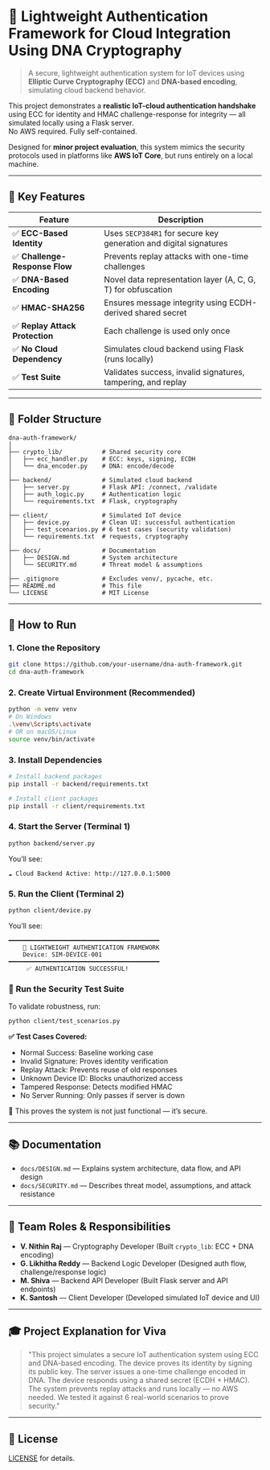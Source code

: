 # 🔐 Lightweight Authentication Framework for Cloud Integration Using DNA Cryptography

> A secure, lightweight authentication system for IoT devices using **Elliptic Curve Cryptography (ECC)** and **DNA-based encoding**, simulating cloud backend behavior.

This project demonstrates a **realistic IoT-cloud authentication handshake** using ECC for identity and HMAC challenge-response for integrity — all simulated locally using a Flask server.  
No AWS required. Fully self-contained.

Designed for **minor project evaluation**, this system mimics the security protocols used in platforms like **AWS IoT Core**, but runs entirely on a local machine.

---

## 🧩 Key Features

| Feature | Description |
|--------|-------------|
| ✅ **ECC-Based Identity** | Uses `SECP384R1` for secure key generation and digital signatures |
| ✅ **Challenge-Response Flow** | Prevents replay attacks with one-time challenges |
| ✅ **DNA-Based Encoding** | Novel data representation layer (A, C, G, T) for obfuscation |
| ✅ **HMAC-SHA256** | Ensures message integrity using ECDH-derived shared secret |
| ✅ **Replay Attack Protection** | Each challenge is used only once |
| ✅ **No Cloud Dependency** | Simulates cloud backend using Flask (runs locally) |
| ✅ **Test Suite** | Validates success, invalid signatures, tampering, and replay |

---

## 📁 Folder Structure

```
dna-auth-framework/
│
├── crypto_lib/           # Shared security core
│   ├── ecc_handler.py    # ECC: keys, signing, ECDH
│   └── dna_encoder.py    # DNA: encode/decode
│
├── backend/              # Simulated cloud backend
│   ├── server.py         # Flask API: /connect, /validate
│   ├── auth_logic.py     # Authentication logic
│   └── requirements.txt  # Flask, cryptography
│
├── client/               # Simulated IoT device
│   ├── device.py         # Clean UI: successful authentication
│   ├── test_scenarios.py # 6 test cases (security validation)
│   └── requirements.txt  # requests, cryptography
│
├── docs/                 # Documentation
│   ├── DESIGN.md         # System architecture
│   └── SECURITY.md       # Threat model & assumptions
│
├── .gitignore            # Excludes venv/, pycache, etc.
├── README.md             # This file
└── LICENSE               # MIT License
```

---

## 🚀 How to Run

### 1. Clone the Repository
```bash
git clone https://github.com/your-username/dna-auth-framework.git
cd dna-auth-framework
```

### 2. Create Virtual Environment (Recommended)
```bash
python -m venv venv
# On Windows
.\venv\Scripts\activate
# OR on macOS/Linux
source venv/bin/activate
```

### 3. Install Dependencies
```bash
# Install backend packages
pip install -r backend/requirements.txt

# Install client packages
pip install -r client/requirements.txt
```

### 4. Start the Server (Terminal 1)
```bash
python backend/server.py
```
You’ll see:
```
☁️ Cloud Backend Active: http://127.0.0.1:5000
```

### 5. Run the Client (Terminal 2)
```bash
python client/device.py
```
You’ll see:
```
━━━━━━━━━━━━━━━━━━━━━━━━━━━━━━━━━━━━━━━━━━
    🔐 LIGHTWEIGHT AUTHENTICATION FRAMEWORK
    Device: SIM-DEVICE-001
━━━━━━━━━━━━━━━━━━━━━━━━━━━━━━━━━━━━━━━━━━
     ✅ AUTHENTICATION SUCCESSFUL!
```

### 🧪 Run the Security Test Suite
To validate robustness, run:
```bash
python client/test_scenarios.py
```
**✅ Test Cases Covered:**
- Normal Success: Baseline working case
- Invalid Signature: Proves identity verification
- Replay Attack: Prevents reuse of old responses
- Unknown Device ID: Blocks unauthorized access
- Tampered Response: Detects modified HMAC
- No Server Running: Only passes if server is down

🔁 This proves the system is not just functional — it’s secure.

---

## 📚 Documentation

- `docs/DESIGN.md` — Explains system architecture, data flow, and API design
- `docs/SECURITY.md` — Describes threat model, assumptions, and attack resistance

---

## 👥 Team Roles & Responsibilities

- **V. Nithin Raj** — Cryptography Developer (Built `crypto_lib`: ECC + DNA encoding)
- **G. Likhitha Reddy** — Backend Logic Developer (Designed auth flow, challenge/response logic)
- **M. Shiva** — Backend API Developer (Built Flask server and API endpoints)
- **K. Santosh** — Client Developer (Developed simulated IoT device and UI)

---

## 🎓 Project Explanation for Viva

> "This project simulates a secure IoT authentication system using ECC and DNA-based encoding.
> The device proves its identity by signing its public key.
> The server issues a one-time challenge encoded in DNA.
> The device responds using a shared secret (ECDH + HMAC).
> The system prevents replay attacks and runs locally — no AWS needed.
> We tested it against 6 real-world scenarios to prove security."

---

## 📄 License

 [LICENSE](./LICENSE) for details.